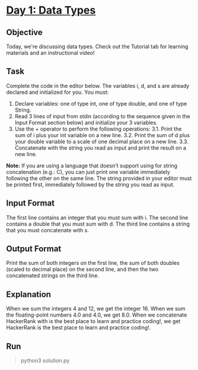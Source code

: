# [Day 1: Data Types](https://www.hackerrank.com/challenges/30-data-types/problem)

## Objective
Today, we're discussing data types. Check out the Tutorial tab for learning materials and an instructional video!

## Task
Complete the code in the editor below. The variables i, d, and s are already declared and initialized for you. You must:

1. Declare  variables: one of type int, one of type double, and one of type String.
2. Read 3 lines of input from stdin (according to the sequence given in the Input Format section below) and initialize your 3 variables.
3. Use the + operator to perform the following operations:
    3.1. Print the sum of i plus your int variable on a new line.
    3.2. Print the sum of d                                                                                                         plus your double variable to a scale of one decimal place on a new line.
    3.3. Concatenate  with the string you read as input and print the result on a new line.

**Note:** If you are using a language that doesn't support using  for string concatenation (e.g.: C), you can just print one variable immediately following the other on the same line. The string provided in your editor must be printed first, immediately followed by the string you read as input.

## Input Format

The first line contains an integer that you must sum with i.
The second line contains a double that you must sum with d.
The third line contains a string that you must concatenate with s.

## Output Format

Print the sum of both integers on the first line, the sum of both doubles (scaled to  decimal place) on the second line, and then the two concatenated strings on the third line.

## Explanation

When we sum the integers 4 and 12, we get the integer 16.
When we sum the floating-point numbers 4.0 and 4.0, we get 8.0.
When we concatenate HackerRank with is the best place to learn and practice coding!, we get HackerRank is the best place to learn and practice coding!.

## Run
> python3 solution.py